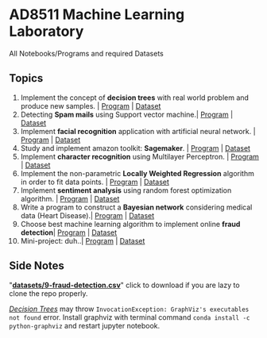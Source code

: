 # AD8511 Machine Learning Laboratory
All Notebooks/Programs and required Datasets

## Topics
1. Implement the concept of **decision trees** with real world problem and produce new samples. | [Program](DECISION-TREES.ipynb) | [Dataset](datasets/1-golf.csv)
2. Detecting **Spam mails** using Support vector machine.| [Program](SPAM-EMAIL-SVM.ipynb) | [Dataset](datasets/2-spam_emails.csv)
3. Implement **facial recognition** application with artificial neural network. | [Program](FACIAL-RECOGNITION.ipynb) | [Dataset](https://www.youtube.com/watch?v=dQw4w9WgXcQ)
4. Study and implement amazon toolkit: **Sagemaker**. | [Program](https://github.com/andrew264) | [Dataset](https://www.youtube.com/watch?v=dQw4w9WgXcQ)
5. Implement **character recognition** using Multilayer Perceptron. | [Program](CHARACTER-RECOGNITION-MLP.ipynb) | [Dataset](https://www.youtube.com/watch?v=dQw4w9WgXcQ)
6. Implement the non-parametric **Locally Weighted Regression** algorithm in order to fit data points. | [Program](WEIGHTED-REGRESSION.ipynb) | [Dataset](datasets/6-weighted-regression.csv)
7. Implement **sentiment analysis** using random forest optimization algorithm. | [Program](SENTIMENT-ANALYSIS.ipynb) | [Dataset](datasets/7-sentiment-analysis.csv)
8. Write a program to construct a **Bayesian network** considering medical data (Heart Disease).| [Program](BAYESIAN-NETWORK.ipynb) | [Dataset](datasets/8-bayesian-network.csv)
9. Choose best machine learning algorithm to implement online **fraud detection**| [Program](FRAUD-DETECTION.ipynb) | [Dataset](datasets/9-fraud-detection.csv)
10. Mini-project: duh..| [Program](https://www.youtube.com/watch?v=dQw4w9WgXcQ) | [Dataset](https://www.youtube.com/watch?v=dQw4w9WgXcQ)

## Side Notes
"[**datasets/9-fraud-detection.csv**](https://github.com/snowflowerinstitute/AD8511-ML-LAB/raw/master/datasets/9-fraud-detection.csv)" click to download if you are lazy to clone the repo properly.

_[Decision Trees](DECISION-TREES.ipynb)_ may throw `InvocationException: GraphViz's executables not found` error. Install graphviz with terminal command `conda install -c python-graphviz` and restart jupyter notebook.
